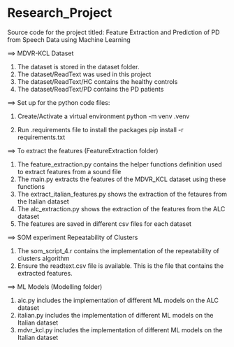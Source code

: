# Research_Project

Source code for the project titled: Feature Extraction and Prediction of PD from Speech Data using Machine Learning 

==> MDVR-KCL Dataset
1. The dataset is stored in the dataset folder. 
2. The dataset/ReadText was used in this project
3. The dataset/ReadText/HC contains the healthy controls
4. The dataset/ReadText/PD contains the PD patients

==> Set up for the python code files:
1. Create/Activate a virtual environment
    python -m venv .venv

2. Run .requirements file to install the packages
    pip install -r requirements.txt

==> To extract the features (FeatureExtraction folder)
1. The feature_extraction.py contains the helper functions definition used to extract features from a sound file
2. The main.py extracts the features of the MDVR_KCL dataset using these functions
3. The extract_italian_features.py shows the extraction of the fetaures from the Italian dataset 
4. The alc_extraction.py shows the extraction of the features from the ALC dataset 
3. The features are saved in different csv files for each dataset

==> SOM experiment Repeatability of Clusters 
1. The som_script_4.r contains the implementation of the repeatability of clusters algorithm
2. Ensure the readtext.csv file is available. This is the file that contains the extracted features. 

==> ML Models (Modelling folder)
1. alc.py includes the implementation of different ML models on the ALC dataset
2. italian.py includes the implementation of different ML models on the Italian dataset
3. mdvr_kcl.py includes the implementation of different ML models on the Italian dataset

